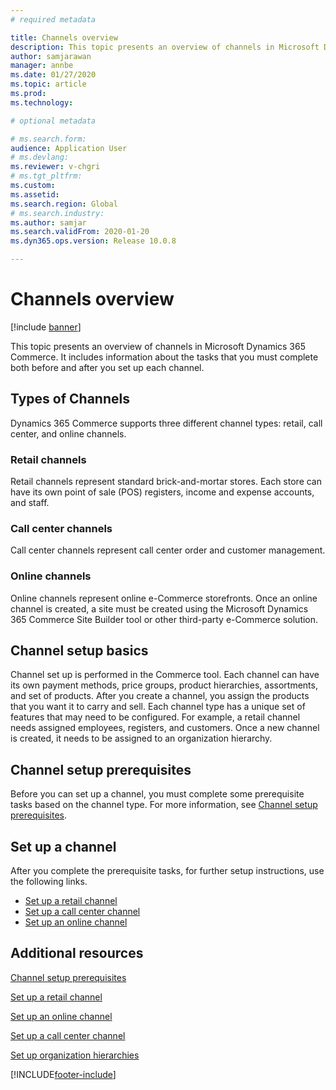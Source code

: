 ```yaml
---
# required metadata

title: Channels overview
description: This topic presents an overview of channels in Microsoft Dynamics 365 Commerce.
author: samjarawan
manager: annbe
ms.date: 01/27/2020
ms.topic: article
ms.prod: 
ms.technology: 

# optional metadata

# ms.search.form: 
audience: Application User
# ms.devlang: 
ms.reviewer: v-chgri
# ms.tgt_pltfrm: 
ms.custom: 
ms.assetid: 
ms.search.region: Global
# ms.search.industry: 
ms.author: samjar
ms.search.validFrom: 2020-01-20
ms.dyn365.ops.version: Release 10.0.8

---
```

# Channels overview


[!include [banner](includes/banner.md)]

This topic presents an overview of channels in Microsoft Dynamics 365 Commerce. It includes information about the tasks that you must complete both before and after you set up each channel.

## Types of Channels

Dynamics 365 Commerce supports three different channel types: retail, call center, and online channels.

### Retail channels

Retail channels represent standard brick-and-mortar stores. Each store can have its own point of sale (POS) registers, income and expense accounts, and staff. 

### Call center channels

Call center channels represent call center order and customer management.

### Online channels

Online channels represent online e-Commerce storefronts. Once an online channel is created, a site must be created using the Microsoft Dynamics 365 Commerce Site Builder tool or other third-party e-Commerce solution.

## Channel setup basics

Channel set up is performed in the Commerce tool. Each channel can have its own payment methods, price groups, product hierarchies, assortments, and set of products. After you create a channel, you assign the products that you want it to carry and sell. Each channel type has a unique set of features that may need to be configured. For example, a retail channel needs assigned employees, registers, and customers. Once a new channel is created, it needs to be assigned to an organization hierarchy.

## Channel setup prerequisites

Before you can set up a channel, you must complete some prerequisite tasks based on the channel type. For more information, see
[Channel setup prerequisites](channels-prerequisites.md).

## Set up a channel

After you complete the prerequisite tasks, for further setup instructions, use the following links.

- [Set up a retail channel](channel-setup-retail.md)
- [Set up a call center channel](channel-setup-callcenter.md)
- [Set up an online channel](channel-setup-online.md)

<!--
## Post-channel configuration

After you create a channel, you may need to complete some of the below tasks:

- [Add channel to an organizational hierarchy](add-channel-org-hierarchy.md)
- Set up fulfillment groups. (LINK TBD)
- Configure the POS registers for the store. (LINK TBD)
- Assign product assortments to the store. (LINK TBD)
- Process assortments to generate the list of products that are included in the assortment and to make the products available in the retail store. (LINK TBD)
- Send data such as number sequences, hardware profiles, and POS screen layouts to the Retail POS registers.(LINK TBD)
- Publish the retail store to send store data to Retail POS. (LINK TBD)
- Run the jobs to send the store data to Retail POS. (LINK TBD)
-->

## Additional resources

[Channel setup prerequisites](channels-prerequisites.md)

[Set up a retail channel](channel-setup-retail.md)
	
[Set up an online channel](channel-setup-online.md)

[Set up a call center channel](channel-setup-callcenter.md)

[Set up organization hierarchies](channels-org-hierarchies.md)


[!INCLUDE[footer-include](../includes/footer-banner.md)]